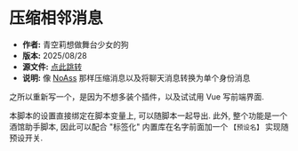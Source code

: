 # 压缩相邻消息

- **作者:** 青空莉想做舞台少女的狗
- **版本:** 2025/08/28
- **源文件:** [点此跳转](https://gitgud.io/StageDog/tavern_resource/-/tree/main/src)
- **说明:** 像 [NoAss](https://gitgud.io/Monblant/noass) 那样压缩消息以及将聊天消息转换为单个身份消息

之所以重新写一个，是因为不想多装个插件，以及试试用 Vue 写前端界面.

本脚本的设置直接绑定在脚本变量上, 可以随脚本一起导出.
此外, 整个功能是一个酒馆助手脚本, 因此可以配合 "标签化" 内置库在名字前面加一个 `【预设名】` 实现随预设开关.
